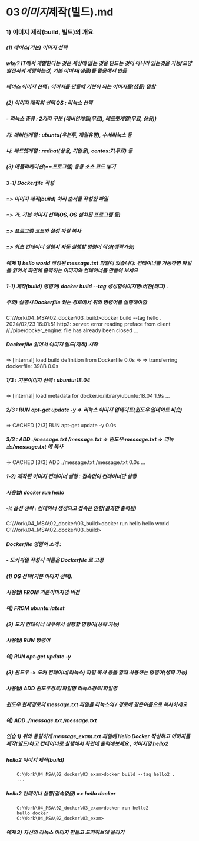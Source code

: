# 03*이미지*제작(빌드).md

### 1) 이미지 제작(build, 빌드)의 개요

##### (1) 베이스(기본) 이미지 선택

##### why? IT에서 개발한다는 것은 세상에 없는 것을 만드는 것이 아니라 있는것을 기능/모양 발전시켜 개량하는것, 기본 이미지(샘플)를 활용해서 만듬

##### 베이스 이미지 선택 : 이미지를 만들때 기본이 되는 이미지를(샘플) 말함

##### (2) 이미지 제작의 선택 OS : 리눅스 선택

##### - 리눅스 종류 : 2가지 구분 (데비안계열(무료), 레드헷계열(무료, 상용))

##### 가. 데비안계열 : ubuntu(우분투, 제일유명), 수세리눅스 등

##### 나. 레드헷계열 : redhat(상용, 기업용), centos:7(무료) 등

##### (3) 애플리케이션(==프로그램) 응용 소스 코드 넣기

##### 3-1) Dockerfile 작성

##### => 이미지 제작(build) 처리 순서를 작성한 파일

##### => 가. 기본 이미지 선택(OS, OS 설치된 프로그램 등)

##### => 프로그램 코드와 설정 파일 복사

##### => 최초 컨테이너 실행시 자동 실행할 명령어 작성(생략가능)

##### 예제 1) hello world 작성된 message.txt 파일이 있습니다. 컨테이너를 가동하면 파일을 읽어서 화면에 출력하는 이미지와 컨테이너를 만들어 보세요

##### 1-1) 제작(build) 명령어) docker build --tag 생성할이미지명:버전(태그) .

##### 주의) 실행시 Dockerfile 있는 경로에서 위의 명령어를 실행해야함

C:\Work\04_MSA\02_docker\03_build>docker build --tag hello .
2024/02/23 16:01:51 http2: server: error reading preface from client //./pipe/docker_engine: file has already been closed
...

##### Dockerfile 읽어서 이미지 빌드(제작) 시작

=> [internal] load build definition from Dockerfile 0.0s
=> => transferring dockerfile: 398B 0.0s

##### 1/3 : 기본이미지 선택 : ubuntu:18.04

=> [internal] load metadata for docker.io/library/ubuntu:18.04 1.9s
...

##### 2/3 : RUN apt-get update -y => 리눅스 이미지 업데이트(윈도우 업데이트 비슷)

=> CACHED [2/3] RUN apt-get update -y 0.0s

##### 3/3 : ADD ./message.txt /message.txt => 윈도우:message.txt => 리눅스:/message.txt 에 복사

=> CACHED [3/3] ADD ./message.txt /message.txt 0.0s
...

##### 1-2) 제작된 이미지 컨테이너 실행 : 접속없이 컨테이너만 실행

##### 사용법) docker run hello

##### -it 옵션 생략 : 컨테이너 생성되고 접속은 안함(결과만 출력됨)

C:\Work\04_MSA\02_docker\03_build>docker run hello
hello world
C:\Work\04_MSA\02_docker\03_build>

##### Dockerfile 명령어 소개 :

##### - 도커파일 작성시 이름은 Dockerfile 로 고정

##### (1) OS 선택(기본 이미지 선택):

##### 사용법) FROM 기본이미지명:버전

##### 예) FROM ubuntu:latest

##### (2) 도커 컨테이너 내부에서 실행할 명령어(생략 가능)

##### 사용법) RUN 명령어

##### 예) RUN apt-get update -y

##### (3) 윈도우 -> 도커 컨테이너(리눅스) 파일 복사 등을 할때 사용하는 명령어(생략 가능)

##### 사용법) ADD 윈도우경로/파일명 리눅스경로/파일명

##### 윈도우 현재경로의 message.txt 파일을 리눅스의 / 경로에 같은이름으로 복사하세요

##### 예) ADD ./message.txt /message.txt

##### 연습 1) 위와 동일하게 message_exam.txt 파일에 Hello Docker 작성하고 이미지를 제작(빌드)하고 컨테이너로 실행해서 화면에 출력해보세요 , 이미지명 hello2

##### hello2 이미지 제작(build)

```
    C:\Work\04_MSA\02_docker\03_exam>docker build --tag hello2 .
    ...
```

##### hello2 컨테이너 실행(접속없음) => hello docker

```
    C:\Work\04_MSA\02_docker\03_exam>docker run hello2
    hello docker
    C:\Work\04_MSA\02_docker\03_exam>
```

##### 예제 3) 자신의 리눅스 이미지 만들고 도커허브에 올리기
